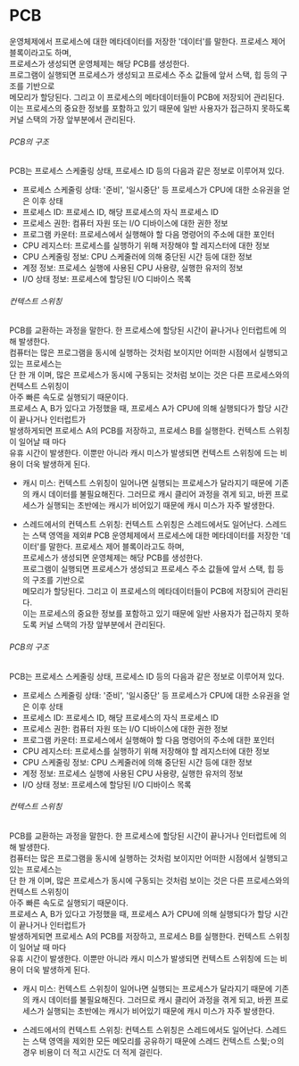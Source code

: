 # PCB
운영체제에서 프로세스에 대한 메타데이터를 저장한 '데이터'를 말한다. 프로세스 제어 블록이라고도 하며,<br/>
프로세스가 생성되면 운영체제는 해당 PCB를 생성한다.<br/>
프로그램이 실행되면 프로세스가 생성되고 프로세스 주소 값들에 앞서 스택, 힙 등의 구조를 기반으로<br/>
메모리가 할당된다. 그리고 이 프로세스의 메타데이터들이 PCB에 저장되어 관리된다.<br/>
이는 프로세스의 중요한 정보를 포함하고 있기 때문에 일반 사용자가 접근하지 못하도록 커널 스택의 가장 앞부분에서 관리된다.<br/>
###### PCB의 구조
PCB는 프로세스 스케줄링 상태, 프로세스 ID 등의 다음과 같은 정보로 이루어져 있다.<br/>
- 프로세스 스케줄링 상태: '준비', '일시중단' 등 프로세스가 CPU에 대한 소유권을 얻은 이후 상태
- 프로세스 ID: 프로세스 ID, 해당 프로세스의 자식 프로세스 ID
- 프로세스 권한: 컴퓨터 자원 또는 I/O 디바이스에 대한 권한 정보
- 프로그램 카운터: 프로세스에서 실행해야 할 다음 명령어의 주소에 대한 포인터
- CPU 레지스터: 프로세스를 실행하기 위해 저장해야 할 레지스터에 대한 정보
- CPU 스케줄링 정보: CPU 스케줄러에 의해 중단된 시간 등에 대한 정보
- 계정 정보: 프로세스 실행에 사용된 CPU 사용량, 실행한 유저의 정보
- I/O 상태 정보: 프로세스에 할당된 I/O 디바이스 목록

###### 컨텍스트 스위칭
PCB를 교환하는 과정을 말한다. 한 프로세스에 할당된 시간이 끝나거나 인터럽트에 의해 발생한다.<br/>
컴퓨터는 많은 프로그램을 동시에 실행하는 것처럼 보이지만 어떠한 시점에서 실행되고 있는 프로세스는<br/>
단 한 개 이며, 많은 프로세스가 동시에 구동되는 것처럼 보이는 것은 다른 프로세스와의 컨텍스트 스위칭이<br/>
아주 빠른 속도로 실행되기 때문이다.<br/>
프로세스 A, B가 있다고 가정했을 때, 프로세스 A가 CPU에 의해 실행되다가 할당 시간이 끝나거나 인터럽트가<br/>
발생하게되면 프로세스 A의 PCB를 저장하고, 프로세스 B를 실행한다. 컨텍스트 스위칭이 일어날 때 마다<br/>
유휴 시간이 발생한다. 이뿐만 아니라 캐시 미스가 발생되면 컨텍스트 스위칭에 드는 비용이 더욱 발생하게 된다.<br/>

- 캐시 미스: 컨텍스트 스위칭이 일어나면 실행되는 프로세스가 달라지기 때문에 기존의 캐시 데이터를 불필요해진다.
그러므로 캐시 클리어 과정을 겪게 되고, 바뀐 프로세스가 실행되는 초반에는 캐시가 비어있기 때문에 캐시 미스가 자주 발생한다.

- 스레드에서의 컨텍스트 스위칭: 컨텍스트 스위칭은 스레드에서도 일어난다. 스레드는 스택 영역을 제외# PCB
운영체제에서 프로세스에 대한 메타데이터를 저장한 '데이터'를 말한다. 프로세스 제어 블록이라고도 하며,<br/>
프로세스가 생성되면 운영체제는 해당 PCB를 생성한다.<br/>
프로그램이 실행되면 프로세스가 생성되고 프로세스 주소 값들에 앞서 스택, 힙 등의 구조를 기반으로<br/>
메모리가 할당된다. 그리고 이 프로세스의 메타데이터들이 PCB에 저장되어 관리된다.<br/>
이는 프로세스의 중요한 정보를 포함하고 있기 때문에 일반 사용자가 접근하지 못하도록 커널 스택의 가장 앞부분에서 관리된다.<br/>
###### PCB의 구조
PCB는 프로세스 스케줄링 상태, 프로세스 ID 등의 다음과 같은 정보로 이루어져 있다.<br/>
- 프로세스 스케줄링 상태: '준비', '일시중단' 등 프로세스가 CPU에 대한 소유권을 얻은 이후 상태
- 프로세스 ID: 프로세스 ID, 해당 프로세스의 자식 프로세스 ID
- 프로세스 권한: 컴퓨터 자원 또는 I/O 디바이스에 대한 권한 정보
- 프로그램 카운터: 프로세스에서 실행해야 할 다음 명령어의 주소에 대한 포인터
- CPU 레지스터: 프로세스를 실행하기 위해 저장해야 할 레지스터에 대한 정보
- CPU 스케줄링 정보: CPU 스케줄러에 의해 중단된 시간 등에 대한 정보
- 계정 정보: 프로세스 실행에 사용된 CPU 사용량, 실행한 유저의 정보
- I/O 상태 정보: 프로세스에 할당된 I/O 디바이스 목록

###### 컨텍스트 스위칭
PCB를 교환하는 과정을 말한다. 한 프로세스에 할당된 시간이 끝나거나 인터럽트에 의해 발생한다.<br/>
컴퓨터는 많은 프로그램을 동시에 실행하는 것처럼 보이지만 어떠한 시점에서 실행되고 있는 프로세스는<br/>
단 한 개 이며, 많은 프로세스가 동시에 구동되는 것처럼 보이는 것은 다른 프로세스와의 컨텍스트 스위칭이<br/>
아주 빠른 속도로 실행되기 때문이다.<br/>
프로세스 A, B가 있다고 가정했을 때, 프로세스 A가 CPU에 의해 실행되다가 할당 시간이 끝나거나 인터럽트가<br/>
발생하게되면 프로세스 A의 PCB를 저장하고, 프로세스 B를 실행한다. 컨텍스트 스위칭이 일어날 때 마다<br/>
유휴 시간이 발생한다. 이뿐만 아니라 캐시 미스가 발생되면 컨텍스트 스위칭에 드는 비용이 더욱 발생하게 된다.<br/>

- 캐시 미스: 컨텍스트 스위칭이 일어나면 실행되는 프로세스가 달라지기 때문에 기존의 캐시 데이터를 불필요해진다.
그러므로 캐시 클리어 과정을 겪게 되고, 바뀐 프로세스가 실행되는 초반에는 캐시가 비어있기 때문에 캐시 미스가 자주 발생한다.

- 스레드에서의 컨텍스트 스위칭: 컨텍스트 스위칭은 스레드에서도 일어난다. 스레드는 스택 영역을 제외한
모든 메모리를 공유하기 때문에 스레드 컨텍스트 스윛;ㅇ의 경우 비용이 더 적고 시간도 더 적게 걸린다.